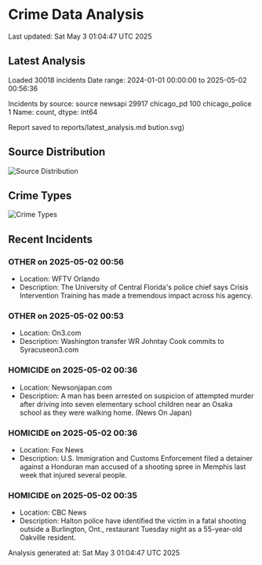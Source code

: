 # Crime Data Analysis
Last updated: Sat May  3 01:04:47 UTC 2025

## Latest Analysis

Loaded 30018 incidents
Date range: 2024-01-01 00:00:00 to 2025-05-02 00:56:36

Incidents by source:
source
newsapi           29917
chicago_pd          100
chicago_police        1
Name: count, dtype: int64

Report saved to reports/latest_analysis.md
bution.svg)

## Source Distribution
![Source Distribution](images/source_distribution.svg)

## Crime Types
![Crime Types](images/crime_types.svg)

## Recent Incidents

### OTHER on 2025-05-02 00:56
- Location: WFTV Orlando
- Description: The University of Central Florida's police chief says Crisis Intervention Training has made a tremendous impact across his agency.


### OTHER on 2025-05-02 00:53
- Location: On3.com
- Description: Washington transfer WR Johntay Cook commits to Syracuseon3.com


### HOMICIDE on 2025-05-02 00:36
- Location: Newsonjapan.com
- Description: A man has been arrested on suspicion of attempted murder after driving into seven elementary school children near an Osaka school as they were walking home. (News On Japan)


### HOMICIDE on 2025-05-02 00:36
- Location: Fox News
- Description: U.S. Immigration and Customs Enforcement filed a detainer against a Honduran man accused of a shooting spree in Memphis last week that injured several people.


### HOMICIDE on 2025-05-02 00:35
- Location: CBC News
- Description: Halton police have identified the victim in a fatal shooting outside a Burlington, Ont., restaurant Tuesday night as a 55-year-old Oakville resident.

Analysis generated at: Sat May  3 01:04:47 UTC 2025
